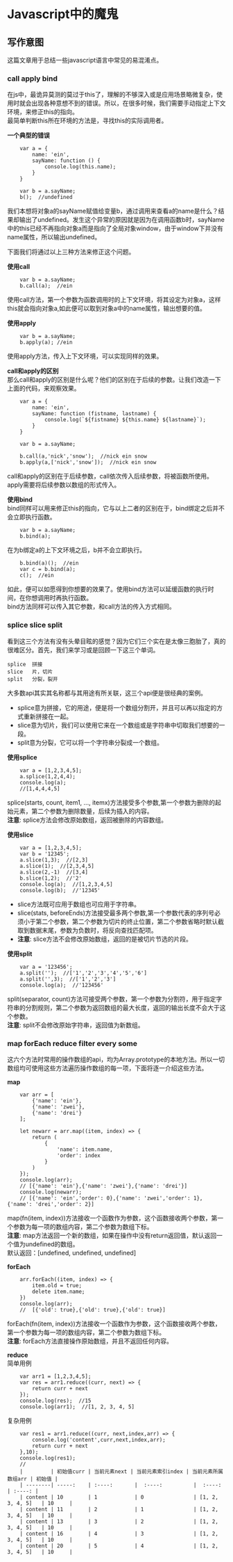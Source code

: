 # Javascript中的魔鬼  

## 写作意图

这篇文章用于总结一些javascript语言中常见的易混淆点。

### call apply bind

在js中，最诡异莫测的莫过于this了，理解的不够深入或是应用场景略微复杂，使用时就会出现各种意想不到的错误。所以，在很多时候，我们需要手动指定上下文环境，来修正this的指向。  
最简单判断this所在环境的方法是，寻找this的实际调用者。  

**一个典型的错误**  
```
    var a = {
        name: 'ein',
        sayName: function () {
            console.log(this.name);
        }
    }

    var b = a.sayName;
    b();  //undefined
```
我们本想将对象a的sayName赋值给变量b，通过调用来查看a的name是什么？结果却输出了undefined。发生这个异常的原因就是因为在调用函数b时，sayName中的this已经不再指向对象a而是指向了全局对象window，由于window下并没有name属性，所以输出undefined。  

下面我们将通过以上三种方法来修正这个问题。  

**使用call**
```
    var b = a.sayName;
    b.call(a);  //ein
```
使用call方法，第一个参数为函数调用时的上下文环境，将其设定为对象a，这样this就会指向对象a,如此便可以取到对象a中的name属性，输出想要的值。  

**使用apply**
```
    var b = a.sayName;
    b.apply(a); //ein
```
使用apply方法，传入上下文环境，可以实现同样的效果。  

**call和apply的区别**  
那么call和apply的区别是什么呢？他们的区别在于后续的参数。让我们改造一下上面的代码，来观察效果。  
```
    var a = {
        name: 'ein',
        sayName: function (fistname, lastname) {
            console.log(`${fistname} ${this.name} ${lastname}`);
        }
    }

    var b = a.sayName;

    b.call(a,'nick','snow');  //nick ein snow
    b.apply(a,['nick','snow']);  //nick ein snow
```
call和apply的区别在于后续参数，call依次传入后续参数，将被函数所使用。apply需要将后续参数以数组的形式传入。  

**使用bind**  
bind同样可以用来修正this的指向，它与以上二者的区别在于，bind绑定之后并不会立即执行函数。  
```
    var b = a.sayName;
    b.bind(a);
```
在为b绑定a的上下文环境之后，b并不会立即执行。  
```
    b.bind(a)();  //ein
    var c = b.bind(a);
    c();  //ein
```
如此，便可以如愿得到你想要的效果了。使用bind方法可以延缓函数的执行时间，在你想调用时再执行函数。  
bind方法同样可以传入其它参数，和call方法的传入方式相同。  

### splice slice split  

看到这三个方法有没有头晕目眩的感觉？因为它们三个实在是太像三胞胎了，真的很难区分。首先，我们来学习或是回顾一下这三个单词。
```
splice  拼接  
slice   片，切片  
split   分裂，裂开
```
大多数api其实其名称都与其用途有所关联，这三个api便是很经典的案例。  
* splice意为拼接，它的用途，便是将一个数组分割开，并且可以再以指定的方式重新拼接在一起。  
* slice意为切片，我们可以使用它来在一个数组或是字符串中切取我们想要的一段。  
* split意为分裂，它可以将一个字符串分裂成一个数组。  

**使用splice**  
```
    var a = [1,2,3,4,5];
    a.splice(1,2,4,4);
    console.log(a);
    //[1,4,4,4,5]
```  
splice(starts, count, item1, ..., itemx)方法接受多个参数,第一个参数为删除的起始元素，第二个参数为删除数量，后续为插入的内容。  
**注意**: splice方法会修改原始数组，返回被删除的内容数组。  

**使用slice**
```
    var a = [1,2,3,4,5];
    var b = '12345';
    a.slice(1,3);  //[2,3]
    a.slice(1);  //[2,3,4,5]
    a.slice(2,-1)  //[3,4]
    b.slice(1,2);  //'2'
    console.log(a);  //[1,2,3,4,5]
    console.log(b);  //'12345'
```
* slice方法既可应用于数组也可应用于字符串。  
* slice(stats, beforeEnds)方法接受最多两个参数,第一个参数代表的序列号必须小于第二个参数，第二个参数为切片的终止位置，第二个参数省略时默认截取到数据末尾，参数为负数时，将反向查找匹配项。  
* **注意**: slice方法不会修改原始数组，返回的是被切片节选的片段。  

**使用split**  
```
    var a = '123456';
    a.split('');  //['1','2','3','4','5','6']
    a.split('',3);  //['1','2','3']
    console.log(a);  //'123456'
```  
split(separator, count)方法可接受两个参数，第一个参数为分割符，用于指定字符串的分割规则，第二个参数为返回数组的最大长度，返回的输出长度不会大于这个参数。  
**注意**: split不会修改原始字符串，返回值为新数组。  

### map forEach reduce filter every some  

这六个方法时常用的操作数组的api，均为Array.prototype的本地方法。所以一切数组均可使用这些方法遍历操作数组的每一项，下面将逐一介绍这些方法。  

**map**
```
    var arr = [
        {'name': 'ein'},
        {'name': 'zwei'},
        {'name': 'drei'}
    ];

    let newarr = arr.map((item, index) => {
        return (
            {
                'name': item.name,
                'order': index
            }
        )
    });
    console.log(arr);
    // [{'name': 'ein'},{'name': 'zwei'},{'name': 'drei'}] 
    console.log(newarr);
    // [{'name': 'ein','order': 0},{'name': 'zwei','order': 1},{'name': 'drei','order': 2}]
```  
map(fn(item, index))方法接收一个函数作为参数，这个函数接收两个参数，第一个参数为每一项的数组内容，第二个参数为数组下标。  
**注意**: map方法返回一个新的数组，如果在操作中没有return返回值，默认返回一个值为undefined的数组。  
默认返回：[undefined, undefined, undefined]  

**forEach**  
```
    arr.forEach((item, index) => {
        item.old = true;
        delete item.name;
    })
    console.log(arr);
    //  [{'old': true},{'old': true},{'old': true}]
```  
forEach(fn(item, index))方法接收一个函数作为参数，这个函数接收两个参数，第一个参数为每一项的数组内容，第二个参数为数组下标。  
**注意**: forEach方法直接操作原始数组，并且不返回任何内容。  

**reduce**  
简单用例  
```
    var arr1 = [1,2,3,4,5];
    var res = arr1.reduce((curr, next) => {
        return curr + next
    });
    console.log(res);  //15
    console.log(arr1);  //[1, 2, 3, 4, 5]
```  
复杂用例  
```
    var res1 = arr1.reduce((curr, next,index,arr) => {
		console.log('content',curr,next,index,arr);
        return curr + next
    },10);
    console.log(res1);
    //
    |         | 初始值curr | 当前元素next | 当前元素索引index | 当前元素所属数组arr | 初始值 |
    | --------| -----:    | :----:       |  :----:          |  :----:           | :----: |
    | content | 10        | 1            | 0                | [1, 2, 3, 4, 5]   | 10     |
    | content | 11        | 2            | 1                | [1, 2, 3, 4, 5]   | 10     |
    | content | 13        | 3            | 2                | [1, 2, 3, 4, 5]   | 10     |
    | content | 16        | 4            | 3                | [1, 2, 3, 4, 5]   | 10     |
    | content | 20        | 5            | 4                | [1, 2, 3, 4, 5]   | 10     |
```   

